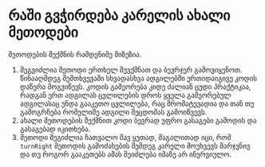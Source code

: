 # რაში გვჭირდება კარელის ახალი მეთოდები
მეთოდების შექმნის რამდენიმე მიზეზია.
1. შეგვიძლია მეთოდი ერთხელ შევქმნათ და ბევრჯერ გამოვიყენოთ. წინააღმდეგ შემთხვევაში სხვადასხვა ადგილებში ერთიდაიგივე კოდის დაწერა მოგვიწევს. კოდის გამეორება კიდე ძალიან ცუდი პრაქტიკაა, რადგან ერთ ადგილას ცვლილების დროს ყველა გამეორებულ ადგილასაც უნდა გააკეთო ცვლილება, რაც შრომატევადია და თან თუ გამოგრჩება რომელიმე ადგილი შეცდომას გამოიწვევს.
2. ახალი მეთოდების შექმნით კოდი ბევრად უფრო გასაგები გამოდის და გასაგებად იკითხება.
3. მეთოდი შეგიძლია ჩათვალო შავ ყუთად, მაგალითად იცი, რომ `turnRight` მეთოდის გამოძახების შემდეგ კარელი მოუხვევს მარჯვნივ და თუ როგორ გააკეთებს ამას შეიძლება იმაზე არ ინერვიულო.
